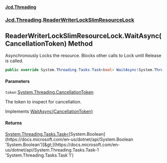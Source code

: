 #### [Jcd.Threading](index.md 'index')
### [Jcd.Threading](Jcd.Threading.md 'Jcd.Threading').[ReaderWriterLockSlimResourceLock](ReaderWriterLockSlimResourceLock.md 'Jcd.Threading.ReaderWriterLockSlimResourceLock')

## ReaderWriterLockSlimResourceLock.WaitAsync(CancellationToken) Method

Asynchronously Locks the resource. Blocks other calls to Lock until Release is called.

```csharp
public override System.Threading.Tasks.Task<bool> WaitAsync(System.Threading.CancellationToken token);
```
#### Parameters

<a name='Jcd.Threading.ReaderWriterLockSlimResourceLock.WaitAsync(System.Threading.CancellationToken).token'></a>

`token` [System.Threading.CancellationToken](https://docs.microsoft.com/en-us/dotnet/api/System.Threading.CancellationToken 'System.Threading.CancellationToken')

The token to inspect for cancellation.

Implements [WaitAsync(CancellationToken)](IResourceLock.WaitAsync.nmWfqBUe9gzKavYfWfB1wQ.md 'Jcd.Threading.IResourceLock.WaitAsync(System.Threading.CancellationToken)')

#### Returns
[System.Threading.Tasks.Task&lt;](https://docs.microsoft.com/en-us/dotnet/api/System.Threading.Tasks.Task-1 'System.Threading.Tasks.Task`1')[System.Boolean](https://docs.microsoft.com/en-us/dotnet/api/System.Boolean 'System.Boolean')[&gt;](https://docs.microsoft.com/en-us/dotnet/api/System.Threading.Tasks.Task-1 'System.Threading.Tasks.Task`1')